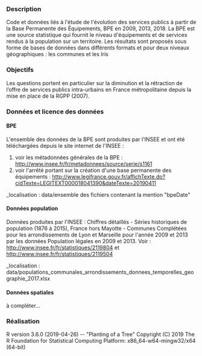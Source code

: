 ### Description
Code et données liés à l'étude de l'évolution des services publics à partir de la Base Permanente des Équipements, BPE en 2009, 2013, 2018.
La BPE est une source statistique qui fournit le niveau d'équipements et de services rendus à la population sur un territoire. Les résultats sont proposés sous forme de bases de données dans différents formats et pour deux niveaux géographiques : les communes et les Iris

### Objectifs  
Les questions portent en particulier sur la diminution et la rétraction de l’offre de services publics intra-urbains en France métropolitaine depuis la mise en place de la RGPP (2007).

### Données et licence des données
#### BPE
L'ensemble des données de la BPE sont produites par l'INSEE et ont été téléchargées depuis le site internet de l'INSEE : 
1) voir les métadonnées générales de la BPE : http://www.insee.fr/fr/metadonnees/source/serie/s1161
2) voir l'arrêté portant sur la création d'une base permanente des équipements : http://www.legifrance.gouv.fr/affichTexte.do?cidTexte=LEGITEXT000018041390&dateTexte=20190411

_localisation : data/ensemble des fichiers contenant la mention "bpeDate"

#### Données population
Données produites par l'INSEE : Chiffres détaillés - Séries historiques de population (1876 à 2015), France hors Mayotte - Communes 
Complétées pour les arrondissements de Lyon et Marseille pour l'année 2009 et 2013 par les données Population légales en 2009 et 2013. Voir : http://www.insee.fr/fr/statistiques/2119804 et http://www.insee.fr/fr/statistiques/2119504

_localisation : data/populations_communales_arrondissements_donnees_temporelles_geographie_2017.xlsx

#### Données spatiales
à compléter...


### Réalisation
R version 3.6.0 (2019-04-26) -- "Planting of a Tree"
Copyright (C) 2019 The R Foundation for Statistical Computing
Platform: x86_64-w64-mingw32/x64 (64-bit)
